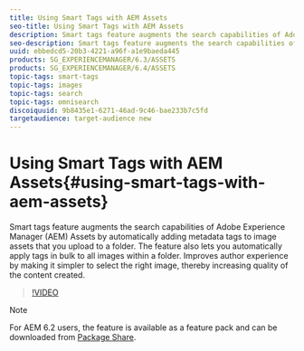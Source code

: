 ```yaml
---
title: Using Smart Tags with AEM Assets
seo-title: Using Smart Tags with AEM Assets
description: Smart tags feature augments the search capabilities of Adobe Experience Manager (AEM) Assets by automatically adding metadata tags to image assets that you upload to a folder. The feature also lets you automatically apply tags in bulk to all images within a folder. Improves author experience by making it simpler to select the right image, thereby increasing quality of the content created. 
seo-description: Smart tags feature augments the search capabilities of Adobe Experience Manager (AEM) Assets by automatically adding metadata tags to image assets that you upload to a folder. The feature also lets you automatically apply tags in bulk to all images within a folder. Improves author experience by making it simpler to select the right image, thereby increasing quality of the content created. 
uuid: ebbedcd5-20b3-4221-a96f-a1e9baeda445
products: SG_EXPERIENCEMANAGER/6.3/ASSETS
products: SG_EXPERIENCEMANAGER/6.4/ASSETS
topic-tags: smart-tags
topic-tags: images
topic-tags: search
topic-tags: omnisearch
discoiquuid: 9b8435e1-6271-46ad-9c46-bae233b7c5fd
targetaudience: target-audience new
---
```


# Using Smart Tags with AEM Assets{#using-smart-tags-with-aem-assets}

Smart tags feature augments the search capabilities of Adobe Experience Manager (AEM) Assets by automatically adding metadata tags to image assets that you upload to a folder. The feature also lets you automatically apply tags in bulk to all images within a folder. Improves author experience by making it simpler to select the right image, thereby increasing quality of the content created.

>[!VIDEO](https://video.tv.adobe.com/v/17019/?quality=9)

>[!NOTE]
>
>For AEM 6.2 users, the feature is available as a feature pack and can be downloaded from [Package Share](https://www.adobeaemcloud.com/content/packageshare/tools/login.html).

